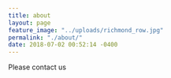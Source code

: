 ```yaml
---
title: about
layout: page
feature_image: "../uploads/richmond_row.jpg"
permalink: "./about/"
date: 2018-07-02 00:52:14 -0400
---
```

Please contact us
